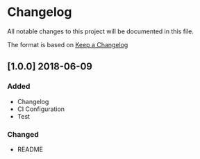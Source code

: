 # Changelog
All notable changes to this project will be documented in this file.

The format is based on [Keep a Changelog](http://keepachangelog.com/en/1.0.0/)

## [1.0.0] 2018-06-09
### Added
- Changelog
- CI Configuration
- Test

### Changed
- README

